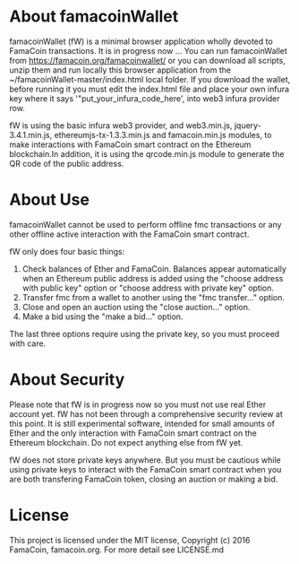 # About famacoinWallet

famacoinWallet (fW) is a minimal browser application wholly devoted to FamaCoin transactions. It is in progress now ...
You can run famacoinWallet from https://famacoin.org/famacoinwallet/ or you can download all scripts, unzip them and run locally this browser application from the ~/famacoinWallet-master/index.html local folder. If you download the wallet, before running it you must edit the index.html file and place your own infura key where it says '"put_your_infura_code_here', into web3 infura provider row.

fW is using the basic infura web3 provider, and web3.min.js, jquery-3.4.1.min.js, ethereumjs-tx-1.3.3.min.js and famacoin.min.js modules, to make interactions with FamaCoin smart contract on the Ethereum blockchain.In addition, it is using the qrcode.min.js module to generate the QR code of the public address.

# About Use

famacoinWallet cannot be used to perform offline fmc transactions or any other offline active interaction with the FamaCoin smart contract.

fW only does four basic things:

1. Check balances of Ether and FamaCoin. Balances appear automatically when an Ethereum public address is added using the "choose address with public key" option or "choose address with private key" option.
2. Transfer fmc from a wallet to another using the "fmc transfer..." option.
3. Close and open an auction using the "close auction..." option.
4. Make a bid using the "make a bid..." option.

The last three options require using the private key, so you must proceed with care.

# About Security

Please note that fW is in progress now so you must not use real Ether account yet. fW has not been through a comprehensive security review at this point. It is still experimental software, intended for small amounts of Ether and the only interaction with FamaCoin smart contract on the Ethereum blockchain. Do not expect anything else from fW yet.

fW does not store private keys anywhere. But you must be cautious while using private keys to interact with the FamaCoin smart contract when you are both transfering FamaCoin token, closing an auction or making a bid.
 
# License
This project is licensed under the MIT license, Copyright (c) 2016 FamaCoin, famacoin.org. For more detail see LICENSE.md

